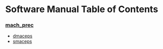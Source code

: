 # Software Manual Table of Contents

### [mach_prec](mach_prec.md)
- [dmaceps](dmaceps.md)
- [smaceps](smaceps.md)
